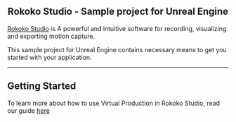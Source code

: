 <h2 align="center"> Rokoko Studio - Sample project for Unreal Engine</h1>

[Rokoko Studio](https://www.rokoko.com/en/products/studio) is A powerful and intuitive software for recording, visualizing and exporting motion capture.

This sample project for Unreal Engine contains necessary means to get you started with your application.

---

## Getting Started

To learn more about how to use Virtual Production in Rokoko Studio, read our guide [here](https://rokoko.atlassian.net/servicedesk/customer/kb/view/861208607)
